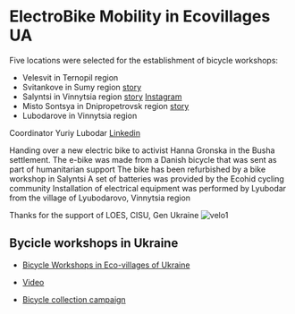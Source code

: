 # ElectroBike Mobility in Ecovillages UA

Five locations were selected for the establishment of bicycle workshops:
- Velesvit in Ternopil region
- Svitankove in Sumy region [story](https://github.com/maxzalevski/bycicle_workshops/issues/5)
- Salyntsi in Vinnytsia region [story](https://github.com/maxzalevski/bycicle_workshops/issues/4) [Instagram](https://www.instagram.com/veloselo_salinci?igsh=ZzI2ajduOWdoNHNx)
- Misto Sontsya in Dnipropetrovsk region [story](https://github.com/maxzalevski/bycicle_workshops/issues/2)
- Lubodarove in Vinnytsia region

Coordinator Yuriy Lubodar [Linkedin](https://www.linkedin.com/in/ybere) 

Handing over a new electric bike to activist Hanna Gronska in the Busha settlement.
The e-bike was made from a Danish bicycle that was sent as part of humanitarian support
The bike has been refurbished by a bike workshop in Salyntsi
A set of batteries was provided by the Ecohid cycling community 
Installation of electrical equipment was performed by Lyubodar from the village of Lyubodarovo, Vinnytsia region

Thanks for the support of LOES, CISU, Gen Ukraine
![velo1](https://github.com/maxzalevski/bycicle_workshops/assets/132265629/95f88ede-0386-4b64-9bde-03ed73559591)


## Bycicle workshops in Ukraine

- [Bicycle Workshops in Eco-villages of Ukraine](https://medium.com/@rodovidme/bicycle-workshops-in-eco-villages-of-ukraine-94117d03f1c4)

- [Video](https://youtu.be/0XvsJDqC3SA)

- [Bicycle collection campaign](https://greenroad.in.ua/electric-bicycles-for-ua)
